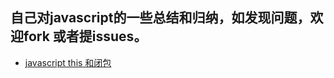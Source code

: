 ## 自己对javascript的一些总结和归纳，如发现问题，欢迎fork 或者提issues。
* [javascript this 和闭包](https://github.com/shenfusheng/blog/issues/1)
